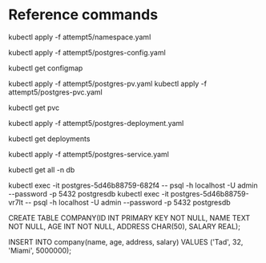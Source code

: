 # Reference commands

kubectl apply -f attempt5/namespace.yaml

kubectl apply -f attempt5/postgres-config.yaml

kubectl get configmap

kubectl apply -f attempt5/postgres-pv.yaml
kubectl apply -f attempt5/postgres-pvc.yaml

kubectl get pvc

kubectl apply -f attempt5/postgres-deployment.yaml

kubectl get deployments

kubectl apply -f attempt5/postgres-service.yaml

kubectl get all -n db

kubectl exec -it postgres-5d46b88759-682f4 -- psql -h localhost -U admin --password -p 5432 postgresdb
kubectl exec -it postgres-5d46b88759-vr7lt -- psql -h localhost -U admin --password -p 5432 postgresdb

CREATE TABLE COMPANY(ID INT PRIMARY KEY NOT NULL, NAME TEXT NOT NULL, AGE INT NOT NULL, ADDRESS CHAR(50), SALARY REAL);

INSERT INTO company(name, age, address, salary) VALUES ('Tad', 32, 'Miami', 5000000);
